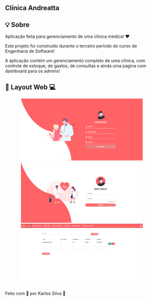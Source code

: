 ## Clínica Andreatta

## 💡 Sobre

Aplicação feita para gerenciamento de uma clínica médica! ❤️

Este projeto foi construído durante o terceiro período do curso de Engenharia de Software!

A aplicação contém um gerenciamento completo de uma clínica, com controle de estoque, de gastos, de consultas e ainda uma página com dashboard para os admins!

## 🎨 Layout Web 💻

<p align="center">
  <img alt="Happy Web" title="Happy Web" src="./assets/cadastro.png" width="400px">

  <img alt="Happy Web" title="Happy Web" src="./assets/login.png" width="400px">
  
  <img alt="Happy Web" title="Happy Web" src="./assets/ESTOQUE.png" width="400px">
</p>


<p>Feito com 💞 por Karlos Silva 🚀</p>